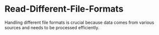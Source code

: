 # Read-Different-File-Formats
Handling different file formats is crucial because data comes from various sources and needs to be processed efficiently.
